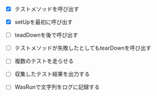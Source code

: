 - [x] テストメソッドを呼び出す
- [x] setUpを最初に呼び出す
- [ ] teadDownを後で呼び出す
- [ ] テストメソッドが失敗したとしてもtearDownを呼び出す
- [ ] 複数のテストを走らせる
- [ ] 収集したテスト結果を出力する
- [ ] WasRunで文字列をログに記録する

